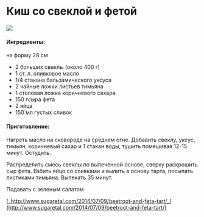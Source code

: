 # Киш со свеклой и фетой

![](../../../pics/image-3.png)

#### Ингредиенты:

на форму 28 см

* 2 больших свеклы \(около 400 г\)
* 1 ст. л. оливковое масло 
* 1/4 стакана бальзамического уксуса 
* 2 чайные ложки листьев тимьяна 
* 1 столовая ложка коричневого сахара 
* 150 гсыра фета 
* 2 яйца
* 150 мл густых сливок

#### Приготовление:

Нагреть масло на сковороде на среднем огне. Добавить свеклу, уксус, тимьян, коричневый сахар и 1 стакан воды, тушить помешивая 12-15 минут. Остудить.

Распределить смесь свеклы по выпеченной основе, сверху раскрошить сыр фета. Взбить яйцо со сливками и вылить в основу тарта, посыпать листиками тимьяна. Выпекать 35 минут.

Подавать с зеленым салатом

[_http://www.sugaretal.com/2014/07/09/beetroot-and-feta-tart/_](http://www.sugaretal.com/2014/07/09/beetroot-and-feta-tart/)

